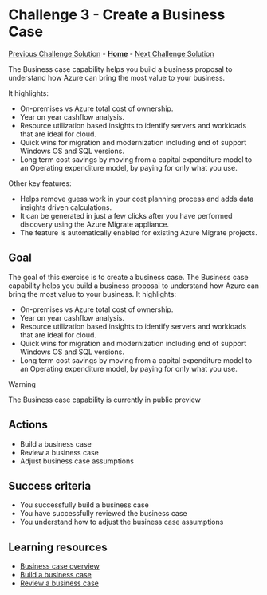 # Challenge 3 - Create a Business Case

[Previous Challenge Solution](challenge-02.md) - **[Home](../Readme.md)** - [Next Challenge Solution](challenge-04.md)


The Business case capability helps you build a business proposal to understand how Azure can bring the most value to your business. 

It highlights:

- On-premises vs Azure total cost of ownership.
- Year on year cashflow analysis.
- Resource utilization based insights to identify servers and workloads that are ideal for cloud.
- Quick wins for migration and modernization including end of support Windows OS and SQL versions.
- Long term cost savings by moving from a capital expenditure model to an Operating expenditure model, by paying for only what you use.

Other key features:

- Helps remove guess work in your cost planning process and adds data insights driven calculations.
- It can be generated in just a few clicks after you have performed discovery using the Azure Migrate appliance.
- The feature is automatically enabled for existing Azure Migrate projects.

## Goal 

The goal of this exercise is to create a business case. The Business case capability helps you build a business proposal to understand how Azure can bring the most value to your business. It highlights:

- On-premises vs Azure total cost of ownership.
- Year on year cashflow analysis.
- Resource utilization based insights to identify servers and workloads that are ideal for cloud.
- Quick wins for migration and modernization including end of support Windows OS and SQL versions.
- Long term cost savings by moving from a capital expenditure model to an Operating expenditure model, by paying for only what you use.

> [!WARNING]
> The Business case capability is currently in public preview

## Actions

* Build a business case 
* Review a business case
* Adjust business case assumptions

## Success criteria

* You successfully build a business case
* You have successfully reviewed the business case
* You understand how to adjust the business case assumptions

## Learning resources
* [Business case overview](https://learn.microsoft.com/en-us/azure/migrate/concepts-business-case-calculation)
* [Build a business case](https://learn.microsoft.com/en-us/azure/migrate/how-to-build-a-business-case)
* [Review a business case](https://learn.microsoft.com/en-us/azure/migrate/how-to-view-a-business-case)

